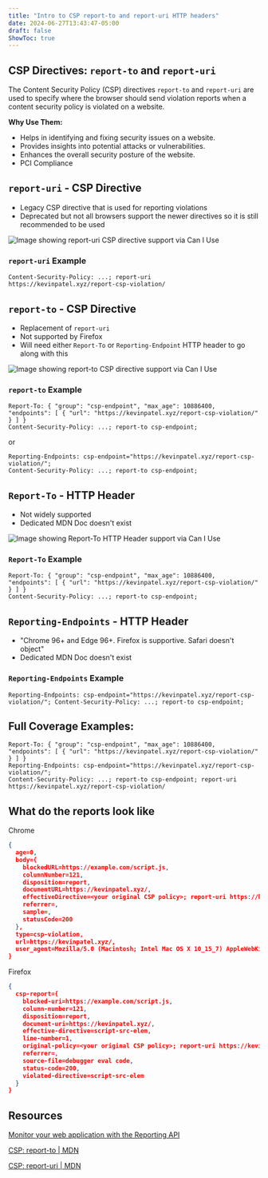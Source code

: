 ```yaml
---
title: "Intro to CSP report-to and report-uri HTTP headers"
date: 2024-06-27T13:43:47-05:00
draft: false
ShowToc: true
---
```


## CSP Directives: `report-to` and `report-uri`

The Content Security Policy (CSP) directives `report-to` and `report-uri` are used to specify where the browser should send violation reports when a content security policy is violated on a website.

**Why Use Them:**

- Helps in identifying and fixing security issues on a website.
- Provides insights into potential attacks or vulnerabilities.
- Enhances the overall security posture of the website.
- PCI Compliance

## `report-uri` - CSP Directive

- Legacy CSP directive that is used for reporting violations
- Deprecated but not all browsers support the newer directives so it is still recommended to be used

![Image showing report-uri CSP directive support via Can I Use ](/images/report-uri-Can-I-use.jpg#center)

### `report-uri` Example

```HTTP Header
Content-Security-Policy: ...; report-uri https://kevinpatel.xyz/report-csp-violation/
```

## `report-to` - CSP Directive

- Replacement of `report-uri`
- Not supported by Firefox
- Will need either `Report-To` or `Reporting-Endpoint` HTTP header to go along with this

![Image showing report-to CSP directive support via Can I Use ](/images/report-to-Can-I-use.jpg)

### `report-to` Example

```HTTP Header
Report-To: { "group": "csp-endpoint", "max_age": 10886400, "endpoints": [ { "url": "https://kevinpatel.xyz/report-csp-violation/" } ] }
Content-Security-Policy: ...; report-to csp-endpoint;
```

or

```HTTP Header
Reporting-Endpoints: csp-endpoint="https://kevinpatel.xyz/report-csp-violation/";
Content-Security-Policy: ...; report-to csp-endpoint;
```

## `Report-To` - HTTP Header

- Not widely supported
- Dedicated MDN Doc doesn't exist

![Image showing Report-To HTTP Header support via Can I Use ](/images/Report-To-header-Can-I-use.jpg)

### `Report-To` Example

```HTTP Header
Report-To: { "group": "csp-endpoint", "max_age": 10886400, "endpoints": [ { "url": "https://kevinpatel.xyz/report-csp-violation/" } ] }
Content-Security-Policy: ...; report-to csp-endpoint;
```

## `Reporting-Endpoints` - HTTP Header

- "Chrome 96+ and Edge 96+. Firefox is supportive. Safari doesn't object"
- Dedicated MDN Doc doesn't exist

### `Reporting-Endpoints` Example

```HTTP Header
Reporting-Endpoints: csp-endpoint="https://kevinpatel.xyz/report-csp-violation/"; Content-Security-Policy: ...; report-to csp-endpoint;
```

## **Full Coverage Examples:**

```HTTP Header
Report-To: { "group": "csp-endpoint", "max_age": 10886400, "endpoints": [ { "url": "https://kevinpatel.xyz/report-csp-violation/" } ] }
Reporting-Endpoints: csp-endpoint="https://kevinpatel.xyz/report-csp-violation/";
Content-Security-Policy: ...; report-to csp-endpoint; report-uri https://kevinpatel.xyz/report-csp-violation/
```

## What do the reports look like

Chrome

```json
{
  age=0,
  body={
    blockedURL=https://example.com/script.js,
    columnNumber=121,
    disposition=report,
    documentURL=https://kevinpatel.xyz/,
    effectiveDirective=<your original CSP policy>; report-uri https://kevinpatel.xyz/report-csp-violation; report-to csp-endpoint;,
    referrer=,
    sample=,
    statusCode=200
  },
  type=csp-violation,
  url=https://kevinpatel.xyz/,
  user_agent=Mozilla/5.0 (Macintosh; Intel Mac OS X 10_15_7) AppleWebKit/537.36 (KHTML, like Gecko) Chrome/125.0.0.0 Safari/537.36
}
```

Firefox

```json
{
  csp-report={
    blocked-uri=https://example.com/script.js,
    column-number=121,
    disposition=report,
    document-uri=https://kevinpatel.xyz/,
    effective-directive=script-src-elem,
    line-number=1,
    original-policy=<your original CSP policy>; report-uri https://kevinpatel.xyz/report-csp-violation/,
    referrer=,
    source-file=debugger eval code,
    status-code=200,
    violated-directive=script-src-elem
  }
}
```

## Resources

[Monitor your web application with the Reporting API](https://developer.chrome.com/docs/capabilities/web-apis/reporting-api)

[CSP: report-to | MDN](https://developer.mozilla.org/en-US/docs/Web/HTTP/Headers/Content-Security-Policy/report-to)

[CSP: report-uri | MDN](https://developer.mozilla.org/en-US/docs/Web/HTTP/Headers/Content-Security-Policy/report-uri)
